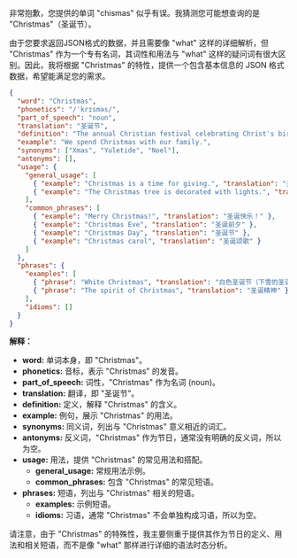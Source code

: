 非常抱歉，您提供的单词 "chismas" 似乎有误。我猜测您可能想查询的是 "Christmas"（圣诞节）。

由于您要求返回JSON格式的数据，并且需要像 "what" 这样的详细解析，但 "Christmas" 作为一个专有名词，其词性和用法与 "what" 这样的疑问词有很大区别。因此，我将根据 "Christmas" 的特性，提供一个包含基本信息的 JSON 格式数据，希望能满足您的需求。

```json
{
  "word": "Christmas",
  "phonetics": "/ˈkrɪsməs/",
  "part_of_speech": "noun",
  "translation": "圣诞节",
  "definition": "The annual Christian festival celebrating Christ's birth, held on December 25.",
  "example": "We spend Christmas with our family.",
  "synonyms": ["Xmas", "Yuletide", "Noel"],
  "antonyms": [],
  "usage": {
    "general_usage": [
      { "example": "Christmas is a time for giving.", "translation": "圣诞节是给予的时刻。" },
      { "example": "The Christmas tree is decorated with lights.", "translation": "圣诞树上装饰着彩灯。" }
    ],
    "common_phrases": [
      { "example": "Merry Christmas!", "translation": "圣诞快乐！" },
      { "example": "Christmas Eve", "translation": "圣诞前夕" },
      { "example": "Christmas Day", "translation": "圣诞节" },
      { "example": "Christmas carol", "translation": "圣诞颂歌" }
    ]
  },
  "phrases": {
    "examples": [
      { "phrase": "White Christmas", "translation": "白色圣诞节（下雪的圣诞节）" },
      { "phrase": "The spirit of Christmas", "translation": "圣诞精神" }
    ],
    "idioms": []
  }
}
```

**解释：**

*   **word:** 单词本身，即 "Christmas"。
*   **phonetics:** 音标，表示 "Christmas" 的发音。
*   **part\_of\_speech:** 词性，"Christmas" 作为名词 (noun)。
*   **translation:** 翻译，即 "圣诞节"。
*   **definition:** 定义，解释 "Christmas" 的含义。
*   **example:** 例句，展示 "Christmas" 的用法。
*   **synonyms:** 同义词，列出与 "Christmas" 意义相近的词汇。
*   **antonyms:** 反义词，"Christmas" 作为节日，通常没有明确的反义词，所以为空。
*   **usage:** 用法，提供 "Christmas" 的常见用法和搭配。
    *   **general\_usage:** 常规用法示例。
    *   **common\_phrases:** 包含 "Christmas" 的常见短语。
*   **phrases:** 短语，列出与 "Christmas" 相关的短语。
    *   **examples:** 示例短语。
    *   **idioms:** 习语，通常 "Christmas" 不会单独构成习语，所以为空。

请注意，由于 "Christmas" 的特殊性，我主要侧重于提供其作为节日的定义、用法和相关短语，而不是像 "what" 那样进行详细的语法时态分析。
 